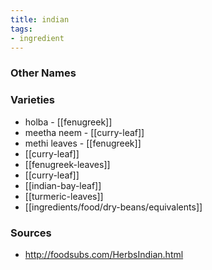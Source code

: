 ```yaml
---
title: indian
tags:
- ingredient
---
```



### Other Names


### Varieties

* holba - [[fenugreek]]
* meetha neem - [[curry-leaf]]
* methi leaves - [[fenugreek]]
* [[curry-leaf]]
* [[fenugreek-leaves]]
* [[curry-leaf]]
* [[indian-bay-leaf]]
* [[turmeric-leaves]]
* [[ingredients/food/dry-beans/equivalents]]

### Sources
* http://foodsubs.com/HerbsIndian.html
